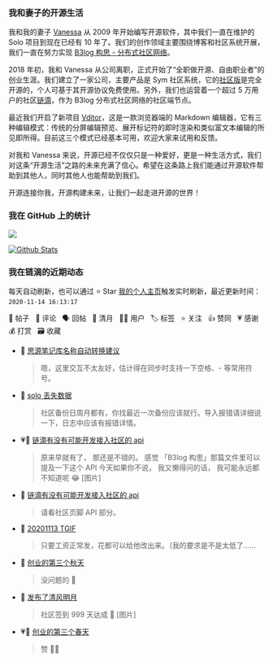 ### 我和妻子的开源生活

我和我的妻子 [Vanessa](https://github.com/Vanessa219) 从 2009 年开始编写开源软件，其中我们一直在维护的 Solo 项目到现在已经有 10 年了。我们的创作领域主要围绕博客和社区系统开展，我们一直在努力实现 [B3log 构思 - 分布式社区网络](https://ld246.com/article/1546941897596)。

2018 年初，我和 Vanessa 从公司离职，正式开始了“全职做开源、自由职业者”的创业生涯。我们建立了一家公司，主要产品是 Sym 社区系统，它的[社区版](https://github.com/88250/symphony)是完全开源的，个人可基于其开源协议免费使用。另外，我们也运营着一个超过 5 万用户的社区[链滴](https://ld246.com)，作为 B3log 分布式社区网络的社区端节点。

最近我们开启了新项目 [Vditor](https://github.com/Vanessa219/vditor)，这是一款浏览器端的 Markdown 编辑器，它有三种编辑模式：传统的分屏编辑预览、展开标记符的即时渲染和类似富文本编辑的所见即所得。目前这三个模式已经基本可用，欢迎大家来试用和反馈。

对我和 Vanessa 来说，开源已经不仅仅只是一种爱好，更是一种生活方式，我们对这条“开源生活”之路的未来充满了信心。希望在这条路上我们能通过开源软件帮助到其他人，同时其他人也能帮助到我们。

开源连接你我，开源构建未来，让我们一起走进开源的世界！

### 我在 GitHub 上的统计

<a title="Hits" target="_blank" href="https://github.com/88250/88250"><img src="https://hits.b3log.org/88250/88250.svg"></a>

[![Github Stats](https://github-readme-stats.vercel.app/api?username=88250&show_icons=true)](https://github.com/88250)

<!--events start -->

### 我在链滴的近期动态

每天自动刷新，也可以通过 ⭐️ Star [我的个人主页](https://github.com/88250/88250)触发实时刷新，最近更新时间：`2020-11-14 16:13:17`

📝 帖子 &nbsp; 💬 评论 &nbsp; 🗣 回帖 &nbsp; 🌙 清月 &nbsp; 👨‍💻 用户 &nbsp; 🏷️ 标签 &nbsp; ⭐️ 关注 &nbsp; 👍 赞同 &nbsp; 💗 感谢 &nbsp; 💰 打赏 &nbsp; 🗃 收藏

* 💬 [思源笔记库名称自动转换建议](https://ld246.com/article/1605279690384/comment/1605325041881#comments)

  > 嗯，这里交互不太友好，估计得在同步时支持一下空格、- 等常用符号。
* 💬 [solo 丢失数据](https://ld246.com/article/1605102457344/comment/1605319551678#comments)

  > 社区备份日周月都有，你找最近一次备份应该就行。导入报错请详细说一下，日志中应该有报错详情。
* 💗💬 [链滴有没有可能开发接入社区的 api](https://ld246.com/article/1605234756885/comment/1605240715504#comments)

  > 原来早就有了， 那还是不错的。 感觉 「B3log 构思」那篇文件里可以提及一下这个 API 今天如果你不说， 我又懒得问的话， 我可能永远都不知道呢 😂 [图片]
* 💬 [链滴有没有可能开发接入社区的 api](https://ld246.com/article/1605234756885/comment/1605240063296#comments)

  > 请看社区页脚 API 部分。
* 💬 [20201113 TGIF](https://ld246.com/article/1605217846848/comment/1605230591851#comments)

  > 只要工资正常发，花都可以给他改出来。（我的要求是不是太低了……
* 💬 [创业的第三个秋天](https://ld246.com/article/1605011228596/comment/1605228414451#comments)

  > 没问题的 🙏
* 🌙 [发布了清风明月](https://ld246.com/member/88250/breezemoons/1605198047786)

  > 社区签到 999 天达成 🤣 [图片]
* 💗💬 [创业的第三个春天](https://ld246.com/article/1588210663196/comment/1605194450723#comments)

  > 赞 👍🏻


<!--events end -->
